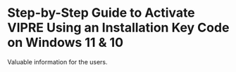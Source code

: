 # Step-by-Step Guide to Activate VIPRE Using an Installation Key Code on Windows 11 & 10

Valuable information for the users.


